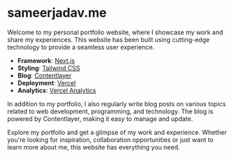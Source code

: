 # sameerjadav.me

Welcome to my personal portfolio website, where I showcase my work and share my experiences. This website has been built using cutting-edge technology to provide a seamless user experience.

- **Framework**: [Next.js](https://nextjs.org)
- **Styling**: [Tailwind CSS](https://tailwindcss.com)
- **Blog**: [Contentlayer](https://contentlayer.dev)
- **Deployment**: [Vercel](https://vercel.com)
- **Analytics**: [Vercel Analytics](https://vercel.com/analytics)

In addition to my portfolio, I also regularly write blog posts on various topics related to web development, programming, and technology. The blog is powered by Contentlayer, making it easy to manage and update.

Explore my portfolio and get a glimpse of my work and experience. Whether you're looking for inspiration, collaboration opportunities or just want to learn more about me, this website has everything you need.

